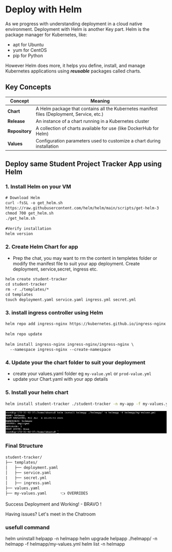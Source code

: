 # Deploy with Helm

As we progress with understanding deployment in a cloud native environment. Deployment with Helm is another Key part. Helm is the package manager for Kubernetes, like:
- apt for Ubuntu
- yum for CentOS
- pip for Python

However Helm  does more, it helps you define, install, and manage Kubernetes applications using ***reusable*** packages called charts.
 ## Key Concepts

 | Concept        | Meaning                                                                                    |
| -------------- | ------------------------------------------------------------------------------------------ |
| **Chart**      | A Helm package that contains all the Kubernetes manifest files (Deployment, Service, etc.) |
| **Release**    | An instance of a chart running in a Kubernetes cluster                                     |
| **Repository** | A collection of charts available for use (like DockerHub for Helm)                         |
| **Values**     | Configuration parameters used to customize a chart during installation                     |


## Deploy same Student Project Tracker App using Helm

### 1. Install Helm on your VM
```
# Download Helm
curl -fsSL -o get_helm.sh https://raw.githubusercontent.com/helm/helm/main/scripts/get-helm-3
chmod 700 get_helm.sh
./get_helm.sh

#Verify installation
helm version
```

### 2. Create Helm Chart for app
- Prep  the chat, you may want to rm the content in templetes folder or modify the manifest file to suit your app deployment. Create deployment, service,secret, ingress etc.

```
helm create student-tracker 
cd student-tracker
rm -r ./templates/*
cd templates
touch deployment.yaml service.yaml ingress.yml secret.yml
```

### 3. install ingress controller using Helm

```
helm repo add ingress-nginx https://kubernetes.github.io/ingress-nginx

helm repo update

helm install ingress-nginx ingress-nginx/ingress-nginx \
  --namespace ingress-nginx --create-namespace
```

### 4. Update your the chart folder to suit your deployment 

- create your values.yaml folder eg `my-value.yml` or `prod-value.yml`
- update your Chart.yaml with your app details

### 5. Install your helm chart

```sh
helm install student-tracker ./student-tracker -n my-app -f my-values.yaml
```
![alt text](image.png)

### Final Structure

```
student-tracker/
├── templates/
│   ├── deployment.yaml
│   ├── service.yaml
|   ├── secret.yml 
│   ├── ingress.yaml    
├── values.yaml
├── my-values.yaml      👈 OVERRIDES

```
Success Deployment and Working! - BRAVO ! <br/>

Having issues? Let's meet in the Chatroom


### usefull command

helm uninstall helpapp -n helmapp
helm upgrade helpapp ./helmapp/ -n helmapp -f helmapp/my-values.yml
helm list -n helmapp


